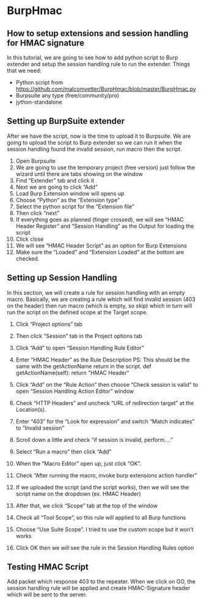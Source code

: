 # BurpHmac
## How to setup extensions and session handling for HMAC signature
In this tutorial, we are going to see how to add python script to Burp extender and setup the session handling rule to run the extender.
Things that we need:
* Python script from https://github.com/malcomvetter/BurpHmac/blob/master/BurpHmac.py 
* Burpsuite any type (free/community/pro)
* jython-standalone

## Setting up BurpSuite extender
After we have the script, now is the time to upload it to Burpsuite. We are going to upload the script to Burp extender so we can run it when the session handling found the invalid session, run macro then the script.
1.	Open Burpsuite
2.	We are going to use the temporary project (free version) just follow the wizard until there are tabs showing on the window
3.	Find “Extender” tab and click it
4.	Next we are going to click “Add”
5.	Load Burp Extension window will opens up
6.	Choose “Python” as the “Extension type”
7.	Select the python script for the “Extension file”
8.	Then click “next”
9.	If everything goes as planned (finger crossed), we will see “HMAC Header Register” and “Session Handling” as the Output for loading the script
10.	Click close
11.	We will see “HMAC Header Script” as an option for Burp Extensions
12.	Make sure the ”Loaded” and “Extension Loaded” at the bottom are checked.

## Setting up Session Handling
In this section, we will create a rule for session handling with an empty macro. Basically, we are creating a rule which will find invalid session (403 on the header) then run macro (which is empty, so skip) which in turn will run the script on the defined scope at the Target scope. 
1.	Click “Project options” tab
2.	Then click “Session” tab in the Project options tab
3.	Click “Add” to open “Session Handling Rule Editor”
4.	Enter “HMAC Header” as the Rule Description
PS: This should be the same with the getActionName return in the script.
def getActionName(self):
        return "HMAC Header"

5.	Click “Add” on the “Rule Action” then choose “Check session is valid”  to open “Session Handling Action Editor” window
6.	Check “HTTP Headers” and uncheck “URL of redirection target” at the Location(s).
7.	Enter “403” for the “Look for expression” and switch “Match indicates” to “Invalid session”
8.	Scroll down a little and check “if session is invalid, perform….”
9.	Select “Run a macro” then click “Add”
10.	When the “Macro Editor” open up, just click “OK”.
11.	Check “After running the macro, invoke burp extensions action handler”
12.	If we uploaded the script (and the script works), then we will see the script name on the dropdown (ex. HMAC Header)
13.	After that, we click “Scope” tab at the top of the window
14.	Check all “Tool Scope”, so this rule will applied to all Burp functions
15.	Choose “Use Suite Scope”. I tried to use the custom scope but it won’t works
16.	Click OK then we will see the rule in the Session Handling Rules option

## Testing HMAC Script
Add packet which response 403 to the repeater. When we click on GO, the session handling rule will be applied and create HMAC-Signature header which will be sent to the server.
